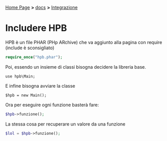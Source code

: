 [Home Page](https://dev.hpbdev.cf) **>** [docs](https://dev.hpbdev.cf/docs/base) **>**  [Integrazione](https://dev.hpbdev.cf/docs/Int)

# Includere HPB

HPB è un file PHAR (PHp ARchive) che va aggiunto alla pagina con require (include è sconsigliato)

```php
require_once("hpb.phar");
```

Poi, essendo un insieme di classi bisogna decidere la libreria base.

```
use hpb\Main;
```

E infine bisogna avviare la classe
```
$hpb = new Main();
```

Ora per eseguire ogni funzione basterà fare:

```php
$hpb->funzione();
```

La stessa cosa per recuperare un valore da una funzione

```php
$lol = $hpb->funzione();
```
